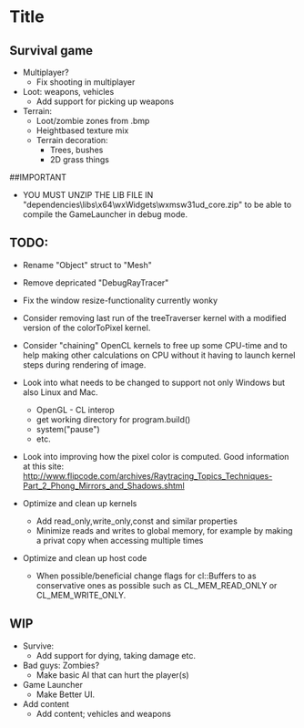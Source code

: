 # Title

## Survival game
- Multiplayer?
	- Fix shooting in multiplayer
- Loot: weapons, vehicles
	- Add support for picking up weapons
- Terrain:
	- Loot/zombie zones from .bmp
	- Heightbased texture mix
	- Terrain decoration:
		- Trees, bushes
		- 2D grass things

##IMPORTANT

- YOU MUST UNZIP THE LIB FILE IN "dependencies\libs\x64\wxWidgets\wxmsw31ud_core.zip" to be able to compile the GameLauncher in debug mode.

## TODO:
- Rename "Object" struct to "Mesh"

- Remove depricated "DebugRayTracer"

- Fix the window resize-functionality currently wonky

- Consider removing last run of the treeTraverser kernel with a modified version of the colorToPixel kernel.

- Consider "chaining" OpenCL kernels to free up some CPU-time and to help making other calculations on CPU without it having to launch kernel steps during rendering of image.

- Look into what needs to be changed to support not only Windows but also Linux and Mac.
  - OpenGL - CL interop
  - get working directory for program.build()
  - system("pause")
  - etc.
  
- Look into improving how the pixel color is computed. Good information at this site: http://www.flipcode.com/archives/Raytracing_Topics_Techniques-Part_2_Phong_Mirrors_and_Shadows.shtml

- Optimize and clean up kernels
  - Add read_only,write_only,const and similar properties
  - Minimize reads and writes to global memory, for example by making a privat copy when accessing multiple times

- Optimize and clean up host code
  - When possible/beneficial change flags for cl::Buffers to as conservative ones as possible such as CL_MEM_READ_ONLY or CL_MEM_WRITE_ONLY.

## WIP

- Survive:
	- Add support for dying, taking damage etc.
- Bad guys: Zombies?
	- Make basic AI that can hurt the player(s)
- Game Launcher
	- Make Better UI.
- Add content
	- Add content; vehicles and weapons
